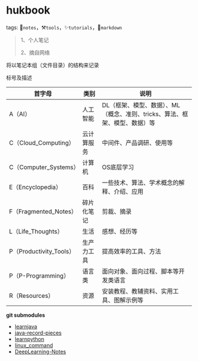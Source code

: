 # hukbook

tags: 📝`notes`，⚒`tools`，✨`tutorials`，📘`markdown`

> 1、个人笔记
>
> 2、摘自网络

将以笔记本组（文件目录）的结构来记录

标号及描述

| 首字母                  | 类别       | 说明                                                         |
| ----------------------- | ---------- | ------------------------------------------------------------ |
| A（AI）                 | 人工智能   | DL（框架、模型、数据）、ML（概念、准则、tricks、算法、框架、模型、数据）等 |
| C（Cloud_Computing）    | 云计算服务 | 中间件、产品调研、使用等                                     |
| C（Computer_Systems）   | 计算机     | OS底层学习                                                   |
| E（Encyclopedia）       | 百科       | 一些技术、算法、学术概念的解释、介绍、应用                   |
| F（Fragmented_Notes）   | 碎片化笔记 | 剪裁、摘录                                                   |
| L（Life_Thoughts）      | 生活       | 感想、经历等                                                 |
| P（Productivity_Tools） | 生产力工具 | 提高效率的工具、方法                                         |
| P（P-Programming）      | 语言类     | 面向对象、面向过程、脚本等开发类语言                         |
| R（Resources）          | 资源       | 安装教程、教辅资料、实用工具、图解示例等                     |



**git submodules**

- [learnjava](https://github.com/FinerKeysen/learnJava)
- [java-record-pieces](https://github.com/FinerKeysen/java-record-pieces)
- [learnpython](https://github.com/FinerKeysen/learnpython)
- [linux_command](https://github.com/FinerKeysen/linux_comand)
- [DeepLearning-Notes](https://github.com/FinerKeysen/DeepLearning-Notes)
